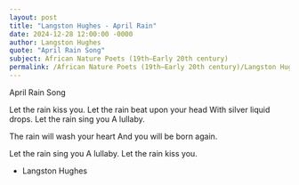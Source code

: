 ```yaml
---
layout: post
title: "Langston Hughes - April Rain"
date: 2024-12-28 12:00:00 -0000
author: Langston Hughes
quote: "April Rain Song"
subject: African Nature Poets (19th–Early 20th century)
permalink: /African Nature Poets (19th–Early 20th century)/Langston Hughes/Langston Hughes - April Rain
---
```


April Rain Song

Let the rain kiss you.
Let the rain beat upon your head
With silver liquid drops.
Let the rain sing you
A lullaby.

The rain will wash your heart
And you will be born again.

Let the rain sing you
A lullaby.
Let the rain kiss you.

- Langston Hughes
